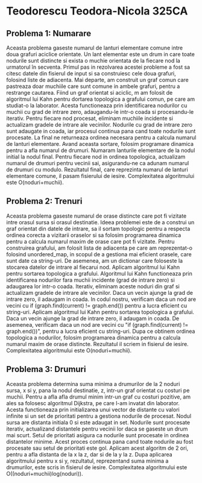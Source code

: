 # Teodorescu Teodora-Nicola 325CA

## Problema 1: Numarare

Aceasta problema gaseste numarul de lanturi elementare comune intre doua grafuri aciclice orientate. Un lant elementar este un drum in care toate nodurile sunt distincte si exista o muchie orientata de la fiecare nod la urmatorul în secventa. Primul pas in rezolvarea acestei probleme a fost sa citesc datele din fisierul de input si sa construiesc cele doua grafuri, folosind liste de adiacenta. Mai departe, am construit un graf comun care pastreaza doar muchiile care sunt comune in ambele grafuri, pentru a restrange cautarea. Fiind un graf orientat si aciclic, m am folosit de algoritmul lui Kahn pentru dortarea topologica a grafului comun, pe care am studiat-o la laborator. Acesta functioneaza prin identificarea nodurilor cu muchii cu grad de intrare zero, adaugandu-le intr-o coada si procesandu-le iterativ. Pentru fiecare nod procesat, eliminam muchiile incidente si actualizam gradele de intrare ale vecinilor. Nodurile cu grad de intrare zero sunt adaugate in coada, iar procesul continua pana cand toate nodurile sunt procesate. La final ne returneaza ordinea necesara pentru a calcula numarul de lanturi elementare. Avand aceasta sortare, folosim programare dinamica pentru a afla numarul de drumuri. Numaram lanturile elementare de la nodul initial la nodul final. Pentru fiecare nod in ordinea topologica, actualizam numarul de drumuri pentru vecinii sai, asigurandu-ne ca adunam numarul de drumuri cu modulo. Rezultatul final, care reprezinta numarul de lanturi elementare comune, il pasam fisierului de iesire. Complexitatea algoritmului este O(noduri+muchii).

## Problema 2: Trenuri

Aceasta problema gaseste numarul de orase distincte care pot fi vizitate intre orasul sursa si orasul destinatie. Ideea problemei este de a construi un graf orientat din datele de intrare, sa il sortam topologic pentru a respecta ordinea corecta a vizitarii oraselor si sa folosim programarea dinamica pentru a calcula numarul maxim de orase care pot fi vizitate. Pentru construirea grafului, am folosit lista de adiacenta pe care am reprezentat-o folosind unordered_map, in scopul de a gestiona mai eficient orasele, care sunt date ca string-uri. De asemenea, am un dictionar care foloseste la stocarea datelor de intrare al fiecarui nod. Aplicam algoritmul lui Kahn pentru sortarea topologica a grafului. Algoritmul lui Kahn functioneaza prin identificarea nodurilor fara muchii incidente (grad de intrare zero) si adaugarea lor intr-o coada. Iterativ, eliminam aceste noduri din graf si actualizam gradele de intrare ale vecinilor. Daca un vecin ajunge la grad de intrare zero, il adaugam in coada. In codul nostru, verificam daca un nod are vecini cu if (graph.find(current) != graph.end()) pentru a lucra eficient cu string-uri. Aplicam algoritmul lui Kahn pentru sortarea topologica a grafului. Daca un vecin ajunge la grad de intrare zero, il adaugam in coada. De asemenea, verificam daca un nod are vecini cu "if (graph.find(current) != graph.end())", pentru a lucra eficient cu string-uri. Dupa ce obtinem ordinea topologica a nodurilor, folosim programarea dinamica pentru a calcula numarul maxim de orase distincte. Rezultatul il scriem in fisierul de iesire. Complexitatea algoritmului este O(noduri+muchii).

## Problema 3: Drumuri

Aceasta problema determina suma minima a drumurilor de la 2 noduri sursa, x si y, pana la nodul destinatie, z, intr-un graf orientat cu costuri pe muchii. Pentru a afla afla drumul minim intr-un graf cu costuri pozitive, am ales sa folosesc algoritmul Dijkstra, pe care l-am invatat din laborator. Acesta functioneaza prin initializarea unui vector de distante cu valori infinite si un set de prioritati pentru a gestiona nodurile de procesat. Nodul sursa are distanta initiala 0 si este adaugat in set. Nodurile sunt procesate iterativ, actualizand distantele pentru vecinii lor daca se gaseste un drum mai scurt. Setul de prioritati asigura ca nodurile sunt procesate in ordinea distantelor minime. Acest proces continua pana cand toate nodurile au fost procesate sau setul de prioritati este gol. Aplicam acest algoritm de 2 ori, pentru a afla distanta de la x la z, dar si de la y la z. Dupa aplicarea algoritmului pentru x si y, rezultatul, reprezentand suma minima a drumurilor, este scris in fisierul de iesire. Complexitatea algoritmului este O((noduri+muchii)log(noduri)).
